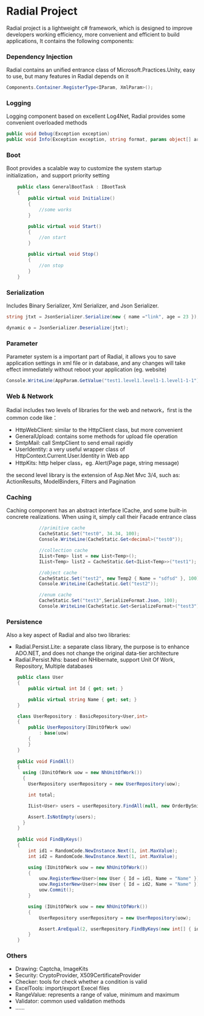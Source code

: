 Radial Project
======
Radial project is a lightweight c# framework, which is designed to improve developers working efficiency, more convenient and efficient to build applications, It contains the following components:

### Dependency Injection ###
Radial contains an unified entrance class of Microsoft.Practices.Unity, easy to use, but many features in Radial depends on it

```csharp
Components.Container.RegisterType<IParam, XmlParam>();
```

### Logging ###
Logging component based on excellent Log4Net, Radial provides some convenient overloaded methods

```csharp
public void Debug(Exception exception)
public void Info(Exception exception, string format, params object[] args)
```

### Boot ###
Boot provides a scalable way to customize the system startup initialization，and support priority setting

```csharp
    public class GeneralBootTask : IBootTask
    {
        public virtual void Initialize()
        {
            //some works
        }

        public virtual void Start()
        {
            //on start 
        }

        public virtual void Stop()
        {
            //on stop 
        }
    }
```

###	Serialization ###
Includes Binary Serializer, Xml Serializer, and Json Serializer.

```csharp
string jtxt = JsonSerializer.Serialize(new { name ="link", age = 23 });

dynamic o = JsonSerializer.Deserialize(jtxt);
```

### Parameter ###
Parameter system is a important part of Radial, it allows you to save application settings in xml file or in database, and any changes will take effect immediately without reboot your application (eg. website) 

```csharp
Console.WriteLine(AppParam.GetValue("test1.level1.level1-1.level1-1-1"));
```

### Web & Network ###
Radial includes two levels of libraries for the web and network，first is the common code like：

- HttpWebClient: similar to the HttpClient class, but more convenient
- GeneralUpload: contains some methods for upload file operation
- SmtpMail: call SmtpClient to send email rapidly
- UserIdentity: a very useful wrapper class of HttpContext.Current.User.Identity in Web app
- HttpKits: http helper class，eg. Alert(Page page, string message)

the second level library is the extension of Asp.Net Mvc 3/4, such as: ActionResults, ModelBinders, Filters and Pagination

### Caching ###
Caching component has an abstract interface ICache, and some built-in concrete realizations. When using it, simply call their Facade entrance class

```csharp
            //primitive cache
            CacheStatic.Set("test0", 34.34, 100);
            Console.WriteLine(CacheStatic.Get<decimal>("test0"));

            //collection cache
            IList<Temp> list = new List<Temp>();
            IList<Temp> list2 = CacheStatic.Get<IList<Temp>>("test1");

            //object cache
            CacheStatic.Set("test2", new Temp2 { Name = "sdfsd" }, 100);
            Console.WriteLine(CacheStatic.Get("test2"));

            //enum cache
            CacheStatic.Set("test3",SerializeFormat.Json, 100);
            Console.WriteLine(CacheStatic.Get<SerializeFormat>("test3"));
```

### Persistence ###
Also a key aspect of Radial and also two libraries:
- Radial.Persist.Lite: a separate class library, the purpose is to enhance ADO.NET, and does not change the original data-tier architecture
- Radial.Persist.Nhs: based on NHibernate, support Unit Of Work, Repository, Multiple databases

```csharp
    public class User
    {
        public virtual int Id { get; set; }

        public virtual string Name { get; set; }
    }

    class UserRepository : BasicRepository<User,int>
    {
        public UserRepository(IUnitOfWork uow)
            : base(uow)
        {
        }
    }
    
    public void FindAll()
    {
      using (IUnitOfWork uow = new NhUnitOfWork())
      {
        UserRepository userRepository = new UserRepository(uow);

        int total;

        IList<User> users = userRepository.FindAll(null, new OrderBySnippet<User>[] { new OrderBySnippet<User>(o => o.Id, false) }, 5, 1, out total);

        Assert.IsNotEmpty(users);
      }
    }
    
    public void FindByKeys()
    {
        int id1 = RandomCode.NewInstance.Next(1, int.MaxValue);
        int id2 = RandomCode.NewInstance.Next(1, int.MaxValue);

        using (IUnitOfWork uow = new NhUnitOfWork())
        {
            uow.RegisterNew<User>(new User { Id = id1, Name = "Name" });
            uow.RegisterNew<User>(new User { Id = id2, Name = "Name" });
            uow.Commit();
        }

        using (IUnitOfWork uow = new NhUnitOfWork())
        {
            UserRepository userRepository = new UserRepository(uow);

            Assert.AreEqual(2, userRepository.FindByKeys(new int[] { id1, id2 }).Count);
        }
    }
```

### Others ###
- Drawing: Captcha, ImageKits
- Security: CryptoProvider, X509CertificateProvider
- Checker: tools for check whether a condition is valid
- ExcelTools: import/export Execel files
- RangeValue: represents a range of value, minimum and maximum
- Validator: common used validation methods
- ......